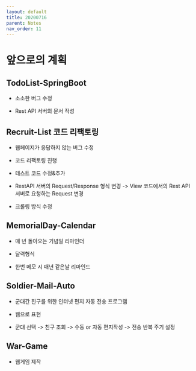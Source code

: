 ```yaml
---
layout: default
title: 20200716
parent: Notes
nav_order: 11
---
```


# 앞으로의 계획

## TodoList-SpringBoot

* 소소한 버그 수정

* Rest API 서버의 문서 작성

## Recruit-List 코드 리팩토링

* 웹페이지가 응답하지 않는 버그 수정

* 코드 리팩토링 진행

* 테스트 코드 수정&추가

* RestAPI 서버의 Request/Response 형식 변경 -> View 코드에서의 Rest API 서버로 요청하는 Request 변경

* 크롤링 방식 수정

## MemorialDay-Calendar

* 매 년 돌아오는 기념일 리마인더

* 달력형식

* 한번 메모 시 매년 같은날 리마인드

## Soldier-Mail-Auto

* 군대간 친구를 위한 인터넷 편지 자동 전송 프로그램

* 웹으로 표현

* 군대 선택 -> 친구 조회 -> 수동 or 자동 편지작성 -> 전송 반복 주기 설정

## War-Game

* 웹게임 제작